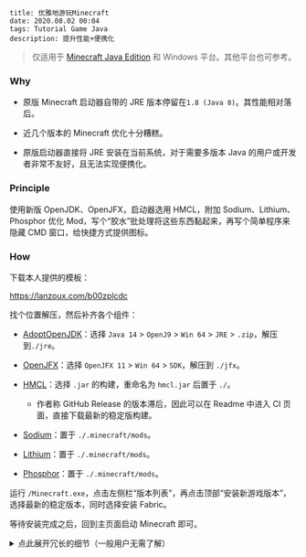 ```
title: 优雅地游玩Minecraft
date: 2020.08.02 00:04
tags: Tutorial Game Java
description: 提升性能+便携化
```

> 仅适用于 [Minecraft Java Edition](https://minecraft.net/store/minecraft-java-edition) 和 Windows 平台。其他平台也可参考。

### Why

- 原版 Minecraft 启动器自带的 JRE 版本停留在`1.8 (Java 8)`。其性能相对落后。

- 近几个版本的 Minecraft 优化十分糟糕。

- 原版启动器直接将 JRE 安装在当前系统，对于需要多版本 Java 的用户或开发者非常不友好，且无法实现便携化。

### Principle

使用新版 OpenJDK、OpenJFX，启动器选用 HMCL，附加 Sodium、Lithium、Phosphor 优化 Mod，写个“胶水”批处理将这些东西黏起来，再写个简单程序来隐藏 CMD 窗口，给快捷方式提供图标。

### How

下载本人提供的模板：

<https://lanzoux.com/b00zplcdc>

找个位置解压，然后补齐各个组件：

- [AdoptOpenJDK](https://adoptopenjdk.net)：选择 `Java 14` > `OpenJ9` > `Win 64` > `JRE` > `.zip`，解压到`./jre`。

- [OpenJFX](https://openjfx.io)：选择 `OpenJFX 11` > `Win 64` > `SDK`，解压到 `./jfx`。

- [HMCL](https://github.com/huanghongxun/HMCL)：选择 `.jar` 的构建，重命名为 `hmcl.jar` 后置于 `./`。
  - 作者称 GitHub Release 的版本滞后，因此可以在 Readme 中进入 CI 页面，直接下载最新的稳定版构建。

- [Sodium](https://github.com/jellysquid3/sodium-fabric)：置于 `./.minecraft/mods`。

- [Lithium](https://github.com/jellysquid3/lithium-fabric)：置于 `./.minecraft/mods`。

- [Phosphor](https://github.com/jellysquid3/phosphor-fabric)：置于 `./.minecraft/mods`。

运行 `/Minecraft.exe`，点击左侧栏“版本列表”，再点击顶部“安装新游戏版本”，选择最新的稳定版本，同时选择安装 Fabric。

等待安装完成之后，回到主页面启动 Minecraft 即可。

<details>
<summary>点此展开冗长的细节（一般用户无需了解）</summary>

`OpenJ9` 相对默认 `Hotspot` JVM 占用的内存更少。若你在使用时出现帧数下降等问题，可尝试换回 `Hotspot`。

将 HMCL 设置为“游戏启动后结束启动器”，可以省下一些内存。

如果可能，尽量启用垂直同步。至于 Minecraft 内部的设置优化，请自行参考 MCBBS 或其他论坛里头的优化教程。

若要追求极致的启动速度（跳过启动器），可以使用 HMCL 中的“生成启动脚本”功能，然后将脚本命名为 `launch.bat`，原有的同名文件改个别的名字备用（将失去便携化功能，可以自行修改批处理中的路径来恢复便携化）。

模板中 `Minecraft.exe` 的源码（使用 `tcc` 编译）：

```c
#include <windows.h>
void main() {
    ShellExecute(NULL, NULL, "launch.bat", NULL, NULL, SW_HIDE);
    SetFocus(FindWindow("Shell_TrayWnd", NULL)); // Insure the HMCL window on top
}
```

如遇报毒请自行考虑。

其他源码可以在模板中获取。

</details>
